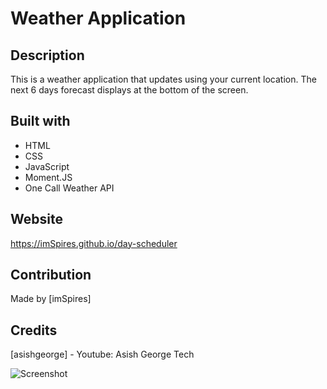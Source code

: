 # Weather Application

## Description
This is a weather application that updates using your current location. The next 6 days forecast displays at the bottom of the screen.

## Built with
* HTML
* CSS
* JavaScript
* Moment.JS
* One Call Weather API

## Website
https://imSpires.github.io/day-scheduler

## Contribution
Made by [imSpires]

## Credits
[asishgeorge] - Youtube: Asish George Tech

![Screenshot](assets/images/screenshot.png?raw=true)